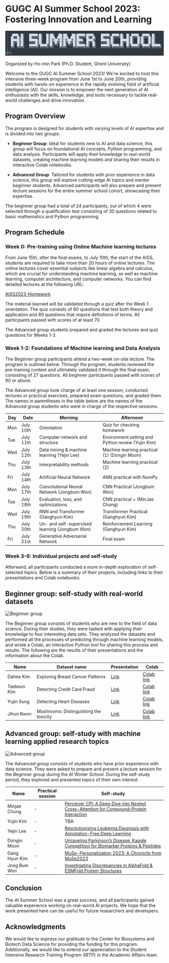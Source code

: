 
# GUGC AI Summer School 2023: Fostering Innovation and Learning

![GUGC AI Summer School Banner](./Banner.png?raw=true)

Organized by Ho-min Park (Ph.D. Student, Ghent University)

Welcome to the GUGC AI Summer School 2023! We're excited to host this intensive three-week program from June 1st to June 20th, providing students with hands-on experience in the rapidly evolving field of artificial intelligence (AI). Our mission is to empower the next generation of AI enthusiasts with the skills, knowledge, and tools necessary to tackle real-world challenges and drive innovation.



## Program Overview

The program is designed for students with varying levels of AI expertise and is divided into two groups:

- **Beginner Group**: Ideal for students new to AI and data science, this group will focus on foundational AI concepts, Python programming, and data analysis. Participants will apply their knowledge to real-world datasets, creating machine learning models and sharing their results in interactive Colab notebooks.

- **Advanced Group**: Tailored for students with prior experience in data science, this group will explore cutting-edge AI topics and mentor beginner students. Advanced participants will also prepare and present lecture sessions for the entire summer school cohort, showcasing their expertise.

The beginner group had a total of 24 participants, out of which 4 were selected through a qualification test consisting of 30 questions related to basic mathematics and Python programming.



## Program Schedule

### Week 0: Pre-training using Online Machine learning lectures

From June 15th, after the final exams, to July 10th, the start of the AISS, students are required to take more than 20 hours of online lectures. The online lectures cover essential subjects like linear algebra and calculus, which are crucial for understanding machine learning, as well as machine learning, computer architecture, and computer networks. You can find detailed lectures at the following URL:

[AISS2023-Homework](https://github.com/powersimmani/AISS2023-Homework)

The material learned will be validated through a quiz after the Week 1 orientation. The quiz consists of 60 questions that test both theory and application and 80 questions that require definitions of terms. All participants passed with scores of at least 70.

The Advanced group students prepared and graded the lectures and quiz questions for Weeks 1-2.

### Week 1-2: Foundations of Machine learning and Data Analysis

The Beginner group participants attend a two-week on-site lecture. The program is outlined below. Through the program, students reviewed the pre-training content and ultimately validated it through the final exam, consisting of 27 questions. All beginner participants passed with scores of 80 or above.

The Advanced group took charge of at least one session, conducted lectures or practical exercises, prepared exam questions, and graded them. The names in parentheses in the table below are the names of the Advanced group students who were in charge of the respective sessions.


| Day | Date      | Morning                                                     | Afternoon |
|-----|-----------|-------------------------------------------------------------|-----------|
| Mon | July 10th | Orientation                                                 | Quiz for checking homework |
| Tue | July 11th | Computer network and structure                              | Environment setting and Python review (Yujin Kim) |
| Wed | July 12th | Data mining & machine learning (Yejin Lee)                  | Machine learning practical (1) (Dongin Moon) |
| Thu | July 13th | Interpretability methods                                    | Machine learning practical (2) |
| Fri | July 14th | Artificial Neural Network                                   | ANN practical with NumPy |
| Mon | July 17th | Convolutional Neural Network (Jongbum Won)                  | CNN Practical (Jongbum Won) |
| Tue | July 18th | Evaluation, loss, and optimizations                         | CNN practical + (MinJae Chung) |
| Wed | July 19th | RNN and Transformer (Ganghyun Kim)                          | Transformer Practical (Ganghyun Kim) |
| Thu | July 20th | Un- and self-supervised learning (Jongbum Won)              | Reinforcement Learning (Ganghyun Kim) |
| Fri | July 21st | Generative Adversarial Network                              | Final exam |

### Week 3-6: Individual projects and self-study

Afterward, all participants conducted a more in-depth exploration of self-selected topics. Below is a summary of their projects, including links to their presentations and Colab notebooks.

## Beginner group: self-study with real-world datasets

![Beginner group](./Beginners.png?raw=true)

The Beginner group consists of students who are new to the field of data science. During their studies, they were tasked with applying their knowledge to four interesting data sets. They analyzed the datasets and performed all the processes of predicting through machine learning models, and wrote a Colab, an interactive Python tool for sharing this process and results. The following are the results of their presentations and the information about the Colab.

| Name       | Dataset name                    | Presentation | Colab |
|------------|---------------------------------|--------------|-------|
| Dahee Kim  | Exploring Breast Cancer Patterns | [Link](https://) | [Colab link](https://) |
| Taekeun Kim| Detecting Credit Card Fraud      | [Link](https://) | [Colab link](https://) |
| Yujin Sung | Detecting Heart Diseases          | [Link](https://) | [Colab link](https://) |
| Jihun Kwon | Mushrooms: Distinguishing the toxicity | [Link](https://) | [Colab link](https://) |


## Advanced group: self-study with machine learning applied research topics

![Advanced group](./Advanced.png?raw=true)

The Advanced group consists of students who have prior experience with data science. They were asked to prepare and present a lecture session for the Beginner group during the AI Winter School. During the self-study period, they explored and presented topics of their own interest.

| Name         | Practical session  | Self-study |
|--------------|--------------------|------------|
| Minjae Chung | - | [Perceiver CPI: A Deep Dive into Nested Cross-Attention for Compound–Protein Interaction](https://) |
| Yujin Kim    | - | TBA |
| Yejin Lee    | - | [Revolutionizing Leukemia Diagnosis with Annotation-Free Deep Learning](https://) |
| Dongin Moon  | - | [Unraveling Parkinson’s Disease: Kaggle Competition for Biomarker Proteins & Peptides](https://) |
| Gang Hyun Kim| - | [MuSe-Personalization 2023: A Chronicle from MuSe2023](https://) |
| Jong Bum Won | - | [Investigating Discrepancies in AlphaFold & ESMFold Protein Structures](https://) |


## Conclusion

The AI Summer School was a great success, and all participants gained valuable experience working on real-world AI projects. We hope that the work presented here can be useful for future researchers and developers.

## Acknowledgments

We would like to express our gratitude to the Center for Biosystems and Biotech Data Science for providing the funding for this program. Additionally, we would like to extend our appreciation to the Student Intensive Research Training Program (IRTP) in the Academic Affairs team.

